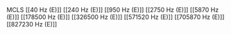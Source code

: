 MCLS
[[40 Hz (E)]]
[[240 Hz (E)]]
[[950 Hz (E)]]
[[2750 Hz (E)]]
[[5870 Hz (E)]]
[[178500 Hz (E)]]
[[326500 Hz (E)]]
[[571520 Hz (E)]]
[[705870 Hz (E)]]
[[827230 Hz (E)]]